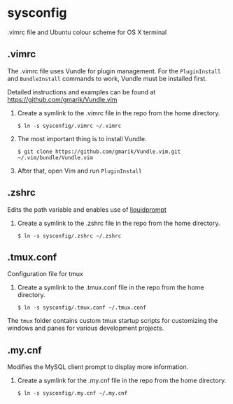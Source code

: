 sysconfig
=========

.vimrc file and Ubuntu colour scheme for OS X terminal

## .vimrc

The .vimrc file uses Vundle for plugin management. For the `PluginInstall` and `BundleInstall`
commands to work, Vundle must be installed first.

Detailed instructions and examples can be found at https://github.com/gmarik/Vundle.vim

1. Create a symlink to the .vimrc file in the repo from the home directory.

    `$ ln -s sysconfig/.vimrc ~/.vimrc`

1. The most important thing is to install Vundle.

    `$ git clone https://github.com/gmarik/Vundle.vim.git ~/.vim/bundle/Vundle.vim`

1. After that, open Vim and run `PluginInstall`

## .zshrc

Edits the path variable and enables use of [liquidprompt](https://github.com/nojhan/liquidprompt)

1. Create a symlink to the .zshrc file in the repo from the home directory.

    `$ ln -s sysconfig/.zshrc ~/.zshrc`

## .tmux.conf

Configuration file for tmux

1. Create a symlink to the .tmux.conf file in the repo from the home directory.

    `$ ln -s sysconfig/.tmux.conf ~/.tmux.conf`

The `tmux` folder contains custom tmux startup scripts for customizing the windows
and panes for various development projects.

## .my.cnf

Modifies the MySQL client prompt to display more information.

1. Create a symlink for the .my.cnf file in the repo from the home directory.

    `$ ln -s sysconfig/.my.cnf ~/.my.cnf`
